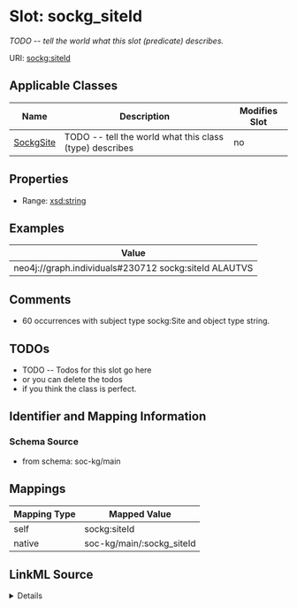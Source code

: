 

# Slot: sockg_siteId


_TODO -- tell the world what this slot (predicate) describes._





URI: [sockg:siteId](http://www.semanticweb.org/sockg/ontologies/2024/0/soil-carbon-ontology/siteId)



<!-- no inheritance hierarchy -->





## Applicable Classes

| Name | Description | Modifies Slot |
| --- | --- | --- |
| [SockgSite](../classes/SockgSite.md) | TODO -- tell the world what this class (type) describes |  no  |







## Properties

* Range: [xsd:string](http://www.w3.org/2001/XMLSchema#string)






## Examples

| Value |
| --- |
| neo4j://graph.individuals#230712 sockg:siteId ALAUTVS |

## Comments

* 60 occurrences with subject type sockg:Site and object type string.

## TODOs

* TODO -- Todos for this slot go here
* or you can delete the todos
* if you think the class is perfect.

## Identifier and Mapping Information







### Schema Source


* from schema: soc-kg/main




## Mappings

| Mapping Type | Mapped Value |
| ---  | ---  |
| self | sockg:siteId |
| native | soc-kg/main/:sockg_siteId |




## LinkML Source

<details>
```yaml
name: sockg_siteId
description: TODO -- tell the world what this slot (predicate) describes.
todos:
- TODO -- Todos for this slot go here
- or you can delete the todos
- if you think the class is perfect.
comments:
- 60 occurrences with subject type sockg:Site and object type string.
examples:
- value: neo4j://graph.individuals#230712 sockg:siteId ALAUTVS
from_schema: soc-kg/main
rank: 1000
slot_uri: sockg:siteId
alias: sockg_siteId
domain_of:
- sockg_Site
range: string

```
</details>
